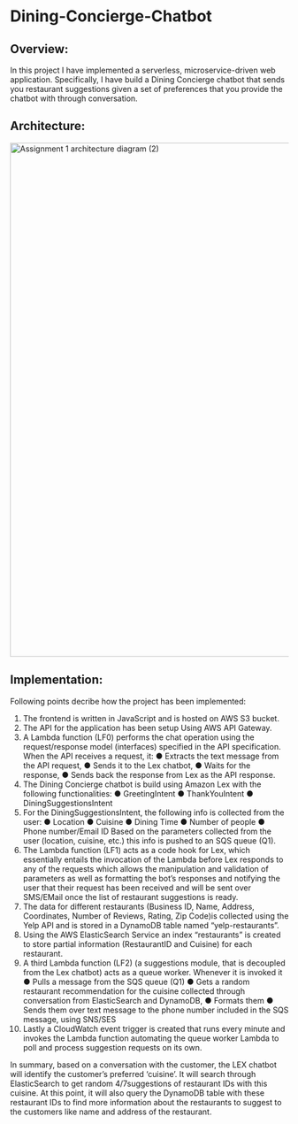 # Dining-Concierge-Chatbot

## Overview:

In this project I have implemented a serverless, microservice-driven web application. Specifically, I have build a Dining Concierge chatbot that sends you restaurant suggestions given a set of preferences that you provide the chatbot with through conversation.



## Architecture:

<img width="929" alt="Assignment 1 architecture diagram (2)" src="https://user-images.githubusercontent.com/85689959/136675790-24f28e24-45d6-4df2-85e0-4956405b6f88.png">



## Implementation:

Following points decribe how the project has been implemented:

1. The frontend is written in JavaScript and is hosted on AWS S3 bucket.
2. The API for the application has been setup Using AWS API Gateway.
3. A Lambda function (LF0) performs the chat operation using the request/response model (interfaces) specified in the API specification. When the API receives a request, it:
  ● Extracts the text message from the API request, 
  ● Sends it to the Lex chatbot, 
  ● Waits for the response, 
  ● Sends back the response from Lex as the API response.
4. The Dining Concierge chatbot is build using Amazon Lex with the following functionalities:
  ● GreetingIntent
  ● ThankYouIntent
  ● DiningSuggestionsIntent
5. For the DiningSuggestionsIntent, the following info is collected from the user:
  ● Location
  ● Cuisine
  ● Dining Time
  ● Number of people
  ● Phone number/Email ID
  Based on the parameters collected from the user (location, cuisine, etc.) this info is pushed to an SQS queue (Q1).
6. The Lambda function (LF1) acts as a code hook for Lex, which essentially entails the invocation of the Lambda before Lex responds to any of the requests which allows the manipulation and validation of parameters as well as formatting the bot’s responses and notifying the user that their request has been received and will be sent over SMS/EMail once the list of restaurant suggestions is ready.
7. The data for different restaurants (Business ID, Name, Address, Coordinates, Number of Reviews, Rating, Zip Code)is collected using the Yelp API and is stored in a DynamoDB table named “yelp-restaurants”.
8. Using the AWS ElasticSearch Service an index “restaurants” is created to store partial information (RestaurantID and Cuisine) for each restaurant.
9. A third Lambda function (LF2) (a suggestions module, that is decoupled from the Lex chatbot) acts as a queue worker. Whenever it is invoked it 
 ● Pulls a message from the SQS queue (Q1)
 ● Gets a random restaurant recommendation for the cuisine collected through conversation from ElasticSearch and DynamoDB, 
 ● Formats them
 ● Sends them over text message to the phone number included in the SQS message, using SNS/SES
10. Lastly a CloudWatch event trigger is created that runs every minute and invokes the Lambda function automating the queue worker Lambda to poll and
process suggestion requests on its own. 

In summary, based on a conversation with the customer, the LEX chatbot will identify the customer’s preferred ‘cuisine’. It will search through ElasticSearch to get random 4/7suggestions of restaurant IDs with this cuisine. At this point, it will also query the DynamoDB table with these restaurant IDs to find more information about the restaurants to suggest to the customers like name and address of the restaurant.

